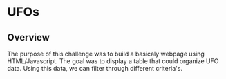 # UFOs

## Overview
The purpose of this challenge was to build a basicaly webpage using HTML/Javascript.  The goal was to display a table that could organize UFO data.  Using this data, we can filter through different criteria's.  
